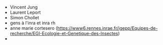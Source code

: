 - Vincent Jung
- Laurent Leport
- Simon Chollet
- gens à l'inra et inra rh
- anne marie cortesero (https://www6.rennes.inrae.fr/igepp/Equipes-de-recherche/EGI-Ecologie-et-Genetique-des-Insectes)
- 